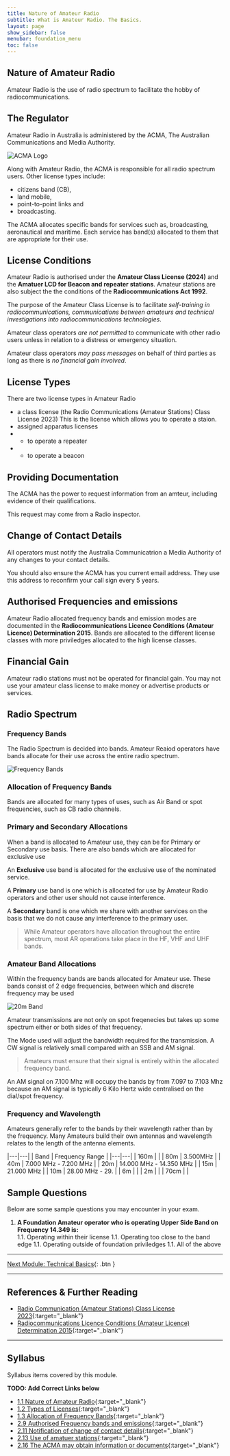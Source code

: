 ```yaml
---
title: Nature of Amateur Radio
subtitle: What is Amateur Radio. The Basics.
layout: page
show_sidebar: false
menubar: foundation_menu
toc: false
---
```


## Nature of Amateur Radio

Amateur Radio is the use of radio spectrum to facilitate the hobby of radiocommunications.

## The Regulator

Amateur Radio in Australia is administered by the ACMA, The Australian Communications and Media Authority.

![ACMA Logo](../../assets/ACMALogo.png)

Along with Amateur Radio, the ACMA is responsible for all radio spectrum users. Other license types include:

- citizens band (CB),
- land mobile,
- point-to-point links and
- broadcasting.

The ACMA allocates specific bands for services such as, broadcasting, aeronautical and maritime. Each service has band(s) allocated to them that are appropriate for their use.

## License Conditions

Amateur Radio is authorised under the **Amateur Class License (2024)** and the **Amatuer LCD for Beacon and repeater stations**. Amateur stations are also subject the the conditions of the **Radiocommunications Act 1992**.

The purpose of the Amateur Class License is to facilitate *self-training in radiocommunications, communications between amateurs and technical investigations into radiocommunications technologies*.

Amateur class operators *are not permitted* to communicate with other radio users unless in relation to a distress or emergency situation.

Amateur class operators *may pass messages* on behalf of third parties as long as there is *no financial gain involved*.

## License Types

There are two license types in Amateur Radio

- a class license (the Radio Communications (Amateur Stations) Class License 2023) This is the license which allows you to operate a staion.
- assigned apparatus licenses
- - to operate a repeater
- - to operate a beacon

## Providing Documentation

The ACMA has the power to request information from an amteur, including evidence of their qualifications.

This request may come from a Radio inspector.

## Change of Contact Details

All operators must notify the Australia Communicatrion a Media Authority of any changes to your contact details.

You should also ensure the ACMA has you current email address. They use this address to reconfirm your call sign every 5 years.

## Authorised Frequencies and emissions

Amateur Radio allocated frequency bands and emission modes are documented in the **Radiocommunications Licence Conditions (Amateur Licence) Determination 2015**. Bands are allocated to the different license classes with more priviledges allocated to the high license classes.

## Financial Gain

Amateur radio stations must not be operated for financial gain. You may not use your amateur class license to make money or advertise products or services.

## Radio Spectrum

### Frequency Bands

The Radio Spectrum is decided into bands. Amateur Reaiod operators have bands allocate for their use across the entire radio spectrum.

![Frequency Bands](../assets/bands.jpeg)

### Allocation of Frequency Bands

Bands are allocated for many types of uses, such as Air Band or spot frequencies, such as CB radio channels.


### Primary and Secondary Allocations

When a band is allocated to Amateur use, they can be for Primary or Secondary use basis. There are also bands which are allocated for exclusive use

An **Exclusive** use band is allocated for the exclusive use of the nominated service. 

A **Primary** use band is one which is allocated for use by Amateur Radio operators and other user should not cause interference.

A **Secondary** band is one which we share with another services on the basis that we do not cause any interference to the primary user.

>While Amateur operators have allocation throughout the entire spectrum, most AR operations take place in the HF, VHF and UHF bands.

### Amateur Band Allocations

Within the frequency bands are bands allocated for Amateur use. These bands consist of 2 edge frequencies, between which and discrete frequency may be used

![20m Band](../assets/20m_band.jpeg)

Amateur transmissions are not only on spot freqenecies but takes up some spectrum either or both sides of that frequency.

The Mode used will adjust the bandwidth required for the transmission. A CW signal is relatively small compared with an SSB and AM signal.

> Amateurs must ensure that their signal is entirely within the allocated frequency band.

An AM signal on 7.100 Mhz will occupy the bands by from 7.097 to 7.103 Mhz because an AM signal is typically 6 Kilo Hertz wide centralised on the dial/spot frequency.


### Frequency and Wavelength

Amateurs generally refer to the bands by their wavelength rather than by the frequency. Many Amateurs build their own antennas and wavelength relates to the length of the antenna elements.  

|---|---|
| Band | Frequency Range |
|---|---|
| 160m | |
| 80m | 3.500MHz  |
| 40m | 7.000 MHz - 7.200 MHz |
| 20m | 14.000 MHz - 14.350 MHz |
| 15m | 21.000 MHz |
| 10m | 28.00 MHz - 29. |
| 6m | |
| 2m | |
| 70cm | |


## Sample Questions

Below are some sample questions you may encounter in your exam.


1. **A Foundation Amateur operator who is operating Upper Side Band on Frequency 14.349 is:**  
  1.1. Operating within their license
  1.1. Operating too close to the band edge
  1.1. Operating outside of foundation priviledges
  1.1. All of the above
 
---

[Next Module: Technical Basics](../technical_basics){: .btn }

---

## References & Further Reading

- [Radio Communication (Amateur Stations) Class License 2023](https://www.legislation.gov.au/F2023L01648/asmade/text){:target="_blank"}
- [Radiocommunications Licence Conditions (Amateur Licence) Determination 2015](https://www.legislation.gov.au/F2015L01113/latest/versions){:target="_blank"}

---

## Syllabus

Syllabus items covered by this module.

**TODO: Add Correct Links below**  

- [1.1 Nature of Amateur Radio](../../syllabus/){:target="_blank"}
- [1.2 Types of Licenses](../../syllabus/){:target="_blank"}
- [1.3 Allocation of Frequency Bands](../../syllabus/){:target="_blank"}
- [2.9 Authorised Frequency bands and emissions](../../syllabus/){:target="_blank"}
- [2.11 Notification of change of contact details](../../syllabus/){:target="_blank"}
- [2.13 Use of amatuer stations](../../syllabus/){:target="_blank"}
- [2.16 The ACMA may obtain information or documents](../../syllabus/){:target="_blank"}
